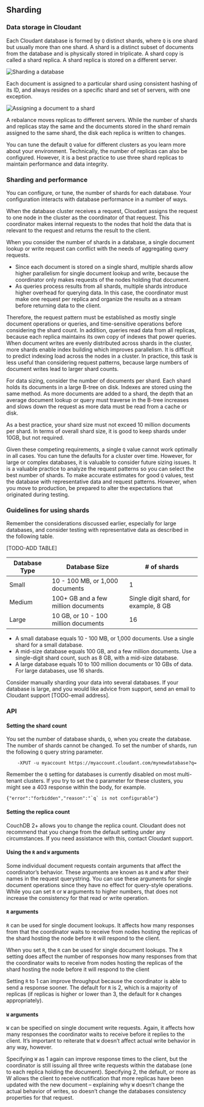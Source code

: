 ## Sharding

###	 Data storage in Cloudant

Each Cloudant database is formed by `Q` distinct shards, where `Q` is one shard but usually more than one shard. A shard is a distinct subset of documents from the database and is physically stored in triplicate. A shard copy is called a shard replica. A shard replica is stored on a different server.

![Sharding a database](images/database_shard.png)

Each document is assigned to a particular shard using consistent hashing of its ID, and always resides on a specific shard and set of servers, with one exception. 

![Assigning a document to a shard](images/database_shard.png)

A rebalance moves replicas to different servers. While the number of shards and replicas stay the same and the documents stored in the shard remain assigned to the same shard, the disk each replica is written to changes.  

You can tune the default `Q` value for different clusters as you learn more about your environment. Technically, the number of replicas can also be configured. However, it is a best practice to use three shard replicas to maintain performance and data integrity. 

###	Sharding and performance

You can configure, or tune, the number of shards for each database. Your configuration interacts with database performance in a number of ways.

When the database cluster receives a request, Cloudant assigns the request to one node in the cluster as the coordinator of that request. This coordinator makes internal requests to the nodes that hold the data that is relevant to the request and returns the result to the client.

When you consider the number of shards in a database, a single document lookup or write request can conflict with the needs of aggregating query requests.

*	Since each document is stored on a single shard, multiple shards allow higher parallelism for single document lookup and write, because the coordinator only makes requests of the nodes holding that document.
*	As queries process results from all shards, multiple shards introduce higher overhead for querying data. In this case, the coordinator must make one request per replica and organize the results as a stream before returning data to the client.

Therefore, the request pattern must be established as mostly single document operations or queries, and time-sensitive operations before considering the shard count. In addition, queries read data from all replicas, because each replica maintains its own copy of indexes that power queries. When document writes are evenly distributed across shards in the cluster, more shards enable index building which improves parallelism. It is difficult to predict indexing load across the nodes in a cluster. In practice, this task is less useful than considering request patterns, because large numbers of document writes lead to larger shard counts.

For data sizing, consider the number of documents per shard. Each shard holds its documents in a large B-tree on disk. Indexes are stored using the same method. As more documents are added to a shard, the depth that an average document lookup or query must traverse in the B-tree increases and slows down the request as more data must be read from a cache or disk.

As a best practice, your shard size must not exceed 10 million documents per shard. In terms of overall shard size, it is good to keep shards under 10GB, but not required. 

Given these competing requirements, a single `Q` value cannot work optimally in all cases. You can tune the defaults for a cluster over time. However, for large or complex databases, it is valuable to consider future sizing issues. It is a valuable practice to analyze the request patterns so you can select the best number of shards. To make accurate estimates for good `Q` values, test the database with representative data and request patterns. However, when you move to production, be prepared to alter the expectations that originated during testing.  

###	Guidelines for using shards

Remember the considerations discussed earlier, especially for large databases, and consider testing with representative data as described in the following table. 
 
 [TODO-ADD TABLE]
 
 |Database Type | Database Size | # of shards |
 |--------------|---------------|-------------|
 | Small | 10 - 100 MB, or 1,000 documents | 1 |
 | Medium | 100+ GB and a few million documents| Single digit shard, for example, 8 GB |
 | Large | 10 GB, or 10 - 100 million documents | 16 |
 
 
*	A small database equals 10 - 100 MB, or 1,000 documents. Use a single shard for a small database. 
*	A mid-size database equals 100 GB, and a few million documents. Use a single-digit shard count, such as 8 GB, with a mid-size database. 
*	A large database equals 10 to 100 million documents or 10 GBs of data. For large databases, use 16 shards. 

Consider manually sharding your data into several databases. If your database is large, and you would like advice from support, send an email to Cloudant support [TODO-email address].

###	API

####	Setting the shard count

You set the number of database shards, `Q`, when you create the database. The number of shards cannot be changed. To set the number of shards, run the following `Q` query string parameter. 

```curl
	-XPUT -u myaccount https://myaccount.cloudant.com/mynewdatabase?q=
```

Remember the `Q` setting for databases is currently disabled on most multi-tenant clusters. If you try to set the `Q` parameter for these clusters, you might see a 403 response within the body, for example. 

```
{"error":"forbidden","reason":"`q` is not configurable"}
```

####	Setting the replica count

CouchDB 2+ allows you to change the replica count. Cloudant does not recommend that you change from the default setting under any circumstances. If you need assistance with this, contact Cloudant support.

####	Using the `R` and `W` arguments

Some individual document requests contain arguments that affect the coordinator’s behavior. These arguments are known as `R` and `W` after their names in the request querystring. You can use these arguments for single document operations since they have no effect for query-style operations. While you can set `R` or `W` arguments to higher numbers, that does not increase the consistency for that read or write operation. 

####	`R` arguments

`R` can be used for single document lookups. It affects how many responses from that the coordinator waits to receive from nodes hosting the replicas of the shard hosting the node before it will respond to the client.

When you set `R`, the 
`R` can be used for single document lookups. The `R` setting does affect the number of responses  how many responses from that the coordinator waits to receive from nodes hosting the replicas of the shard hosting the node before it will respond to the client

Setting `R` to 1 can improve throughput because the coordinator is able to send a response sooner. The default for `R` is 2, which is a majority of replicas (if replicas is higher or lower than 3, the default for `R` changes appropriately).

####	`W` arguments

`W` can be specified on single document write requests. Again, it affects how many responses the coordinator waits to receive before it replies to the client. It’s important to reiterate that `W` doesn’t affect actual write behavior in any way, however.

Specifying `W` as 1 again can improve response times to the client, but the coordinator is still issuing all three write requests within the database (one to each replica holding the document). Specifying 2, the default, or more as W allows the client to receive notification that more replicas have been updated with the new document – explaining why `W` doesn’t change the actual behavior of writes, so doesn’t change the databases consistency properties for that request.

